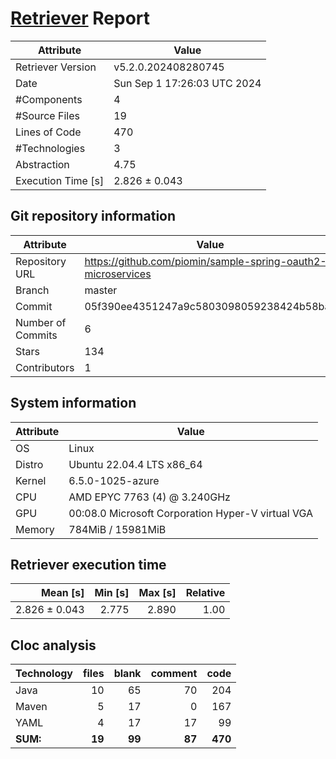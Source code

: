 # [Retriever](https://github.com/PalladioSimulator/Palladio-ReverseEngineering-Retriever) Report
| Attribute          | Value |
| ------------------ | ----- |
| Retriever Version  | v5.2.0.202408280745 |
| Date               | Sun Sep  1 17:26:03 UTC 2024 |
| #Components        | 4 |
| #Source Files      | 19 |
| Lines of Code      | 470 |
| #Technologies      | 3 |
| Abstraction        | 4.75 |
| Execution Time [s] | 2.826 ± 0.043  |

## Git repository information
|      Attribute    | Value |
| ----------------- | ----- |
| Repository URL    | https://github.com/piomin/sample-spring-oauth2-microservices |
| Branch            | master |
| Commit            | 05f390ee4351247a9c5803098059238424b58bae |
| Number of Commits | 6 |
| Stars             | 134 |
| Contributors      | 1 |


## System information
| Attribute | Value |
| --------- | ----- |
| OS | Linux  |
| Distro | Ubuntu 22.04.4 LTS x86_64  |
| Kernel | 6.5.0-1025-azure  |
| CPU | AMD EPYC 7763 (4) @ 3.240GHz  |
| GPU | 00:08.0 Microsoft Corporation Hyper-V virtual VGA  |
| Memory | 784MiB / 15981MiB  |

## Retriever execution time
| Mean [s] | Min [s] | Max [s] | Relative |
|---:|---:|---:|---:|
| 2.826 ± 0.043 | 2.775 | 2.890 | 1.00 |

## Cloc analysis

<!-- github.com/AlDanial/cloc v 1.90  T=0.02 s (905.6 files/s, 29102.0 lines/s) -->

|Technology|files|blank|comment|code|
|:-------|-------:|-------:|-------:|-------:|
|Java|10|65|70|204|
|Maven|5|17|0|167|
|YAML|4|17|17|99|
|**SUM:**|**19**|**99**|**87**|**470**|
